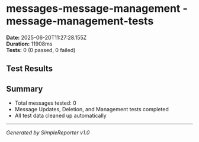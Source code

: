 # messages-message-management - message-management-tests

**Date:** 2025-06-20T11:27:28.155Z  
**Duration:** 11908ms  
**Tests:** 0 (0 passed, 0 failed)

## Test Results



## Summary

- Total messages tested: 0
- Message Updates, Deletion, and Management tests completed
- All test data cleaned up automatically

---
*Generated by SimpleReporter v1.0*
